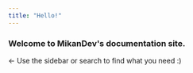 ```yaml
---
title: "Hello!"
---
```


### Welcome to MikanDev's documentation site.

<- Use the sidebar or search to find what you need :)